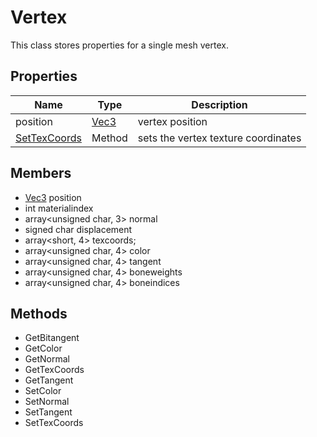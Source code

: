 # Vertex #
This class stores properties for a single mesh vertex.

## Properties

| Name | Type | Description |
|---|---|---|
| position | [Vec3](Vec3.md) | vertex position |
| [SetTexCoords](Vertex_SetTexCoords.md) | Method | sets the vertex texture coordinates |

## Members ##
- [Vec3](Vec3) position
- int materialindex
- array<unsigned char, 3> normal
- signed char displacement
- array<short, 4> texcoords;
- array<unsigned char, 4> color
- array<unsigned char, 4> tangent
- array<unsigned char, 4> boneweights
- array<unsigned char, 4> boneindices

## Methods ##
- GetBitangent
- GetColor
- GetNormal
- GetTexCoords
- GetTangent
- SetColor
- SetNormal
- SetTangent
- SetTexCoords
